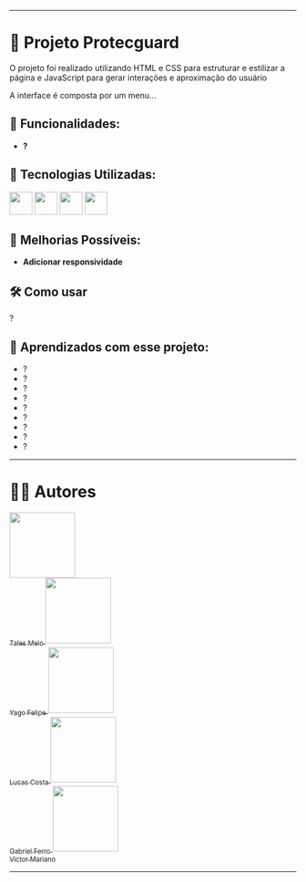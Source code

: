 ___
# 📌 Projeto Protecguard

O projeto foi realizado utilizando HTML e CSS para estruturar e estilizar a página e JavaScript para gerar interações e aproximação do usuário

A interface é composta por um menu...

## 🧾 Funcionalidades:

- **?**

## 🧱 Tecnologias Utilizadas:

<img src="https://cdn.jsdelivr.net/gh/devicons/devicon/icons/git/git-original.svg" width="40" height="40"/>                                                                                                                                                                     <img src="https://cdn.jsdelivr.net/gh/devicons/devicon@latest/icons/javascript/javascript-original.svg" width="40" height="40"/>                                                                                                                                             <img src="https://cdn.jsdelivr.net/gh/devicons/devicon@latest/icons/css3/css3-original.svg" width="40" height="40"/>                                                                                                                                                          <img src="https://cdn.jsdelivr.net/gh/devicons/devicon@latest/icons/html5/html5-original.svg" width="40" height="40"/>

## 🚧 Melhorias Possíveis:

- **Adicionar responsividade**
  
## 🛠 Como usar

?

## 📁 Aprendizados com esse projeto:

<ul>
    <li>?</li>
    <li>?</li>
    <li>?</li>
    <li>?</li>
    <li>?</li>
    <li>?</li>
    <li>?</li>
    <li>?</li>
    <li>?</li>
</ul>

___

# 👨‍💻 Autores

<link rel="stylesheet" href="styles.css">

<div class="team-container">
  <a href="https://github.com/TalesMelo7" target="_blank">
    <img loading="lazy" src="https://avatars.githubusercontent.com/u/138174661?v=4" width="115">
    <br><sub>Tales Melo</sub>
  </a>
  <a href="https://github.com/YogorBrabo" target="_blank">
    <img loading="lazy" src="https://avatars.githubusercontent.com/u/209833811?v=4" width="115">
    <br><sub>Yago Felipe</sub>
  </a>
  <a href="https://github.com/Luquinhas4545" target="_blank">
    <img loading="lazy" src="https://avatars.githubusercontent.com/u/209548856?v=4" width="115">
    <br><sub>Lucas Costa</sub>
  </a>
  <a href="https://github.com/Gabriel2174" target="_blank">
    <img loading="lazy" src="https://avatars.githubusercontent.com/u/209556296?v=4" width="115">
    <br><sub>Gabriel Ferro</sub>
  </a>
  <a href="https://github.com/Vituussx" target="_blank">
    <img loading="lazy" src="https://avatars.githubusercontent.com/u/166335795?v=4" width="115">
    <br><sub>Victor Mariano</sub>
  </a>
</div>

___

<!-- <p align="center">
  <a href="https://postimg.cc/TLkBC9PY">
    <img src="https://i.postimg.cc/NFYYGCqT/ia.jpg" width="1050" />
  </a>
</p> -->

